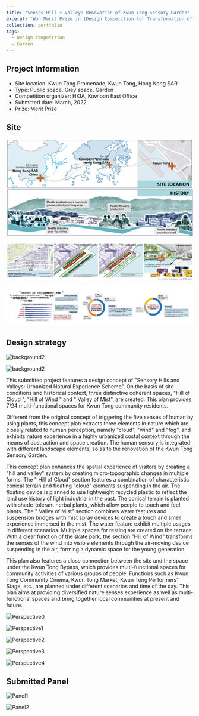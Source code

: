 ```yaml
---
title: "Senses Hill + Valley: Renovation of Kwun Tong Sensory Garden"
excerpt: "Won Merit Prize in [Design Competition for Transformation of Sensory Garden at Kwun Tong Promenade](https://www.hkia.net/en/whats-on.html?id=8221) held by HKIA"
collection: portfolio
tags:
  - Design competition
  - Garden
---
```

Project Information
----
* Site location: Kwun Tong Promenade, Kwun Tong, Hong Kong SAR
* Type: Public space, Grey space, Garden
* Competition organizer: HKIA, Kowloon East Office
* Submitted date: March, 2022
* Prize: Merit Prize

Site
----
![background](/images/Por-1.jpg)

![background1](/images/Por-7.jpg)

![background2](/images/Por-6.jpg)

Design strategy
----

![background2](/images/Por-5.jpg)


![background2](/images/Por-4.jpg)

This submitted project features a design concept of "Sensory Hills and Valleys: Urbanized Natural Experience Scheme". On the basis of site conditions and historical context, three distinctive coherent spaces, "Hill of Cloud ", "Hill of Wind " and " Valley of Mist", are created. This plan provides 7/24 multi-functional spaces for Kwun Tong community residents.

Different from the original concept of triggering the five senses of human by using plants, this concept plan extracts three elements in nature which are closely related to human perception, namely "cloud", "wind" and "fog", and exhibits nature experience in a highly urbanized costal context through the means of abstraction and space creation. The human sensory is integrated with different landscape elements, so as to the renovation of the Kwun Tong Sensory Garden.

This concept plan enhances the spatial experience of visitors by creating a "hill and valley" system by creating micro-topographic changes in multiple forms. The " Hill of Cloud" section features a combination of characteristic conical terrain and floating "cloud" elements suspending in the air. The floating device is planned to use lightweight recycled plastic to reflect the land use history of light industrial in the past. The conical terrain is planted with shade-tolerant herbal plants, which allow people to touch and feel plants. The " Valley of Mist" section combines water features and suspension bridges with mist spray devices to create a touch and smell experience immersed in the mist. The water feature exhibit multiple usages in different scenarios. Multiple spaces for resting are created on the terrace. With a clear function of the skate park, the section "Hill of Wind" transforms the senses of the wind into visible elements through the air-moving device suspending in the air, forming a dynamic space for the young generation.

This plan also features a close connection between the site and the space under the Kwun Tong Bypass, which provides multi-functional spaces for community activities of various groups of people. Functions such as Kwun Tong Community Cinema, Kwun Tong Market, Kwun Tong Performers’ Stage, etc., are planned under different scenarios and time of the day. This plan aims at providing diversified nature senses experience as well as multi-functional spaces and bring together local communities at present and future.

![Perspective0](/images/823341-Perspective0.jpg)

![Perspective1](/images/823341-Perspective1.jpg)

![Perspective2](/images/823341-Perspective2.jpg)

![Perspective3](/images/823341-Perspective3.jpg)

![Perspective4](/images/823341-Perspective4.jpg)

Submitted Panel
----
![Panel1](/images/823341-EntryPanel1.jpg)

![Panel2](/images/823341-EntryPanel2.jpg)

